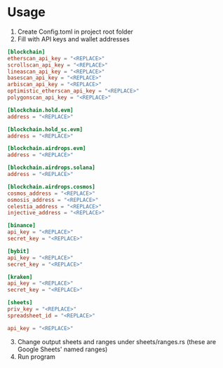 # Usage

1. Create Config.toml in project root folder
2. Fill with API keys and wallet addresses
```toml
[blockchain]
etherscan_api_key = "<REPLACE>"
scrollscan_api_key = "<REPLACE>"
lineascan_api_key = "<REPLACE>"
basescan_api_key = "<REPLACE>"
arbiscan_api_key = "<REPLACE>"
optimistic_etherscan_api_key = "<REPLACE>"
polygonscan_api_key = "<REPLACE>"

[blockchain.hold.evm]
address = "<REPLACE>"

[blockchain.hold_sc.evm]
address = "<REPLACE>"

[blockchain.airdrops.evm]
address = "<REPLACE>"

[blockchain.airdrops.solana]
address = "<REPLACE>"

[blockchain.airdrops.cosmos]
cosmos_address = "<REPLACE>"
osmosis_address = "<REPLACE>"
celestia_address = "<REPLACE>"
injective_address = "<REPLACE>"

[binance]
api_key = "<REPLACE>"
secret_key = "<REPLACE>"

[bybit]
api_key = "<REPLACE>"
secret_key = "<REPLACE>"

[kraken]
api_key = "<REPLACE>"
secret_key = "<REPLACE>"

[sheets]
priv_key = "<REPLACE>"
spreadsheet_id = "<REPLACE>"

api_key = "<REPLACE>"
```
3. Change output sheets and ranges under sheets/ranges.rs (these are Google Sheets' named ranges)
4. Run program
